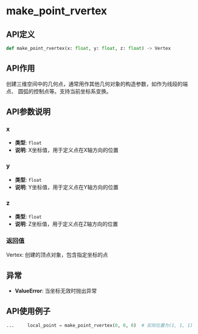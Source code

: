 # make_point_rvertex

## API定义

```python
def make_point_rvertex(x: float, y: float, z: float) -> Vertex
```

## API作用

创建三维空间中的几何点，通常用作其他几何对象的构造参数，如作为线段的端点、
圆弧的控制点等。支持当前坐标系变换。

## API参数说明

### x

- **类型**: `float`
- **说明**: X坐标值，用于定义点在X轴方向的位置

### y

- **类型**: `float`
- **说明**: Y坐标值，用于定义点在Y轴方向的位置

### z

- **类型**: `float`
- **说明**: Z坐标值，用于定义点在Z轴方向的位置

### 返回值

Vertex: 创建的顶点对象，包含指定坐标的点

## 异常

- **ValueError**: 当坐标无效时抛出异常

## API使用例子

```python
...     local_point = make_point_rvertex(0, 0, 0)  # 实际位置为(1, 1, 1)
```
